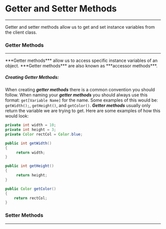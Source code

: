 # Getter and Setter Methods
<hr>
Getter and setter methods allow us to get and set instance variables from the client class. 


### Getter Methods
<hr>
***Getter methods*** allow us to access specific instance variables of an object. ***Getter methods*** are also known as ***accessor methods***.

<br>

##### Creating Getter Methods:
When creating ***getter methods*** there is a common convention you should follow. When naming your ***getter methods*** you should always use this format: `get[Variable Name]` for the name. Some examples of this would be: `getWidth();`, `getHeight()`, and `getColor()`. ***Getter methods*** usually only return the variable we are trying to get. Here are some examples of how this would look:

```Java
private int width = 10;
private int height = 3;
private Color rectCol = Color.blue;

public int getWidth()
{
     return width;
}

public int getHeight()
{
     return height;
}

public Color getColor()
{
    return rectCol;
}
```

### Setter Methods
<hr>